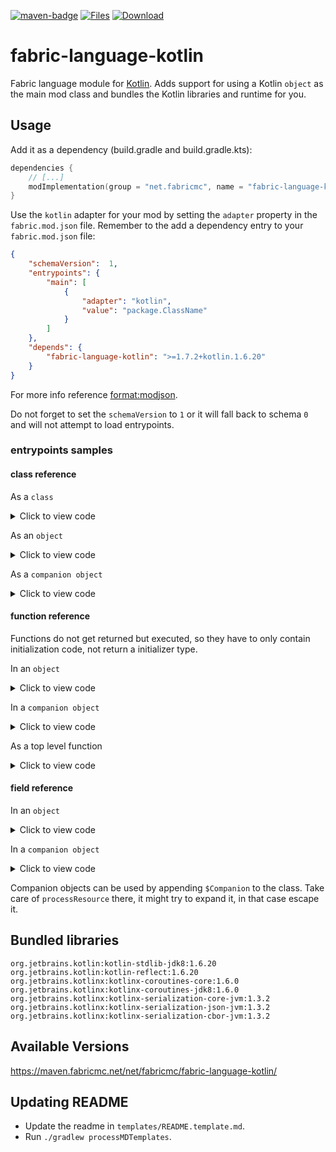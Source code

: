 [![maven-badge](https://img.shields.io/maven-metadata/v/https/maven.fabricmc.net/net/fabricmc/fabric-language-kotlin/maven-metadata.xml.svg?style=flat-square&logo=Kotlin)](https://maven.fabricmc.net/net/fabricmc/fabric-language-kotlin)
[![Files](https://curse.nikky.moe/api/img/308769/files?logo&style=flat-square)](https://minecraft.curseforge.com/projects/308769/files)
[![Download](https://curse.nikky.moe/api/img/308769?logo&style=flat-square)](https://curse.nikky.moe/api/url/308769?version=1.14-Snapshot)

# fabric-language-kotlin
Fabric language module for [Kotlin](https://kotlinlang.org/). Adds support for using a Kotlin `object` as the main mod class and bundles the Kotlin libraries and runtime for you.

## Usage

Add it as a dependency (build.gradle and build.gradle.kts):

```kotlin
dependencies {
    // [...]
    modImplementation(group = "net.fabricmc", name = "fabric-language-kotlin", version = "1.7.2+kotlin.1.6.20")
}
```

Use the `kotlin` adapter for your mod by setting the `adapter` property in the `fabric.mod.json` file. 
Remember to the add a dependency entry to your `fabric.mod.json` file:

```json
{
    "schemaVersion":  1, 
    "entrypoints": {
        "main": [
            {
                "adapter": "kotlin",
                "value": "package.ClassName"
            }
        ]
    },
    "depends": {
        "fabric-language-kotlin": ">=1.7.2+kotlin.1.6.20"
    }
}
```

For more info reference [format:modjson](https://fabricmc.net/wiki/format:modjson).

Do not forget to set the `schemaVersion` to `1` or it will fall back to schema `0` and will not attempt to load entrypoints.

### entrypoints samples

#### class reference

As a `class`

<details>
  <summary>Click to view code</summary><p>

```json
{
    "adapter": "kotlin",
    "value": "mymod.MyMod"
}
```

```kotlin
package mymod
class MyMod : ModInitializer {
    override fun onInitialize() {
        TODO()
    }
}
```
</p></details>

As an `object`

<details>
  <summary>Click to view code</summary><p>

```json
{
    "adapter": "kotlin",
    "value": "mymod.MyMod"
}
```

```kotlin
package mymod
object MyMod : ModInitializer {
    override fun onInitialize() {
        TODO()
    }
}
```
</p></details>

As a `companion object`

<details>
  <summary>Click to view code</summary><p>

```json
{
    "adapter": "kotlin",
    "value": "mymod.MyMod$Companion"
}
```

```kotlin
package mymod
class MyMod {
    companion object : ModInitializer {
        override fun onInitialize() {
            TODO()
        }
    }
}
```
</p></details>

#### function reference

Functions do not get returned but executed, 
so they have to only contain initialization code, 
not return a initializer type.

In an `object`

<details>
  <summary>Click to view code</summary><p>

```json
{
    "adapter": "kotlin",
    "value": "mymod.MyMod::init"
}
```

```kotlin
package mymod
object MyMod  {
    fun init() {
        TODO()
    }
}
```
</p></details>

In a `companion object`
<details>
  <summary>Click to view code</summary><p>

```json
{
    "adapter": "kotlin",
    "value": "mymod.MyMod$Companion::init"
}
```

```kotlin
package mymod
class MyMod  {
    companion object {
        fun init() {
            TODO()
        }
    }
}
```
</p></details>

As a top level function

<details>
  <summary>Click to view code</summary><p>

The classname gets constructed by taking the filename and appending `Kt`.
```json
{
    "adapter": "kotlin",
    "value": "mymod.MyModKt::init"
}
```

File: `src/main/kotlin/mymod/MyMod.kt`
```kotlin
package mymod

fun init() {
    TODO()
}
```
</p></details>

#### field reference

In an `object`

<details>
  <summary>Click to view code</summary><p>

```json
{
    "adapter": "kotlin",
    "value": "mymod.MyMod::initializer"
}
```

```kotlin
package mymod
object MyMod  {
    val initializer = ModInitializer {
        TODO()
    }
}
```
</p></details>

In a `companion object`

<details>
  <summary>Click to view code</summary><p>

```json
{
    "adapter": "kotlin",
    "value": "mymod.MyMod$Companion::initializer"
}
```

```kotlin
package mymod
class MyMod  {
    companion object {
        val initializer = ModInitializer {
            TODO()
        }
    }
}
```
</p></details>

Companion objects can be used by appending `$Companion` to the class.
Take care of `processResource` there, it might try to expand it, in that case escape it.

## Bundled libraries

```
org.jetbrains.kotlin:kotlin-stdlib-jdk8:1.6.20
org.jetbrains.kotlin:kotlin-reflect:1.6.20
org.jetbrains.kotlinx:kotlinx-coroutines-core:1.6.0
org.jetbrains.kotlinx:kotlinx-coroutines-jdk8:1.6.0
org.jetbrains.kotlinx:kotlinx-serialization-core-jvm:1.3.2
org.jetbrains.kotlinx:kotlinx-serialization-json-jvm:1.3.2
org.jetbrains.kotlinx:kotlinx-serialization-cbor-jvm:1.3.2
```

## Available Versions

https://maven.fabricmc.net/net/fabricmc/fabric-language-kotlin/

## Updating README

- Update the readme in `templates/README.template.md`.
- Run `./gradlew processMDTemplates`.
